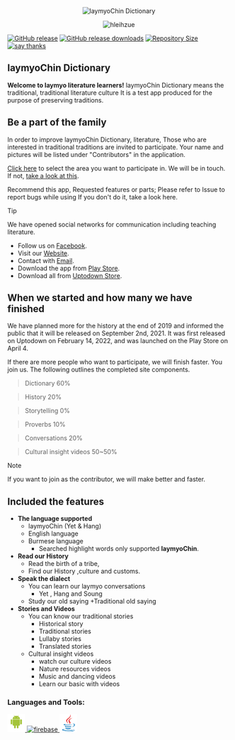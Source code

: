 <p align="center">
  <img src="https://github.com/hleihzue/LaymyoChin-Dictionary/assets/155907427/48fba0ba-1db7-4de3-bf59-668d421a50f3" alt="laymyoChin Dictionary" width="100">

</p>
<div align="center">
  <img src="https://komarev.com/ghpvc/?username=hleihzue&label=Visitors&color=ffff00&style=flat" alt="hleihzue" />
</div>

[![GitHub release](https://img.shields.io/github/release/hleihzue/LaymyoChin-Dictionary.svg)](https://github.com/hleihzue/LaymyoChin-Dictionary/releases) [![GitHub release downloads](https://img.shields.io/github/downloads/hleihzue/LaymyoChin-Dictionary/total.svg)](https://GitHub.com/hleihzue/LaymyoChin-Dictionary/releases/) [![Repository Size](https://img.shields.io/github/repo-size/hleihzue/LaymyoChin-Dictionary.svg)](https://github.com/hleihzue/LaymyoChin-Dictionary) [![say thanks](https://img.shields.io/badge/say-thanks-ff69b4.svg)](https://saythanks.io/to/hleihzue)


## laymyoChin Dictionary
**Welcome to laymyo literature learners!** laymyoChin Dictionary means the traditional, traditional  literature  culture  It is a test app produced for the purpose of preserving traditions.


## Be a part of the family
 In order to improve laymyoChin Dictionary, literature,  Those who are interested in traditional traditions are invited to participate.  Your name and pictures will be listed under "Contributors" in the application.

[Click here](https://forms.gle/LPEM9dKWJh24oMxTA) to select the area you want to participate in.  We will be in touch.  If not, [take a look at this](https://fb.watch/ppV3pYooP2/?mibextid=Nif5oz).

Recommend this app, Requested features or parts;  Please refer to Issue to report bugs while using  If you don't do it, take a look here.

> [!TIP]
> We have opened social networks for communication including teaching literature.
 * Follow us on [Facebook](https://www.facebook.com/profile.php?id=100095702314809&mibextid=ZbWKwL).
 * Visit our [Website](www.laymyochin.wordpress.com/).
 * Contact with [Email]( laymyochin.dictionary@gmail.com).
 * Download the app from [Play Store](https://play.google.com/store/apps/details?id=chin.bk.hleihzue.yet.dictionary).
 * Download all from [Uptodown Store](https://yet-mm-dictionary.en.uptodown.com/android/download).



## When we started and how many we have finished
 We have planned more for the history at the end of 2019 and informed the public that it will be released on September 2nd, 2021.  It was first released on Uptodown on February 14, 2022, and was launched on the Play Store on April 4.

 If there are more people who want to participate, we will finish faster.  You join us.  The following outlines the completed site components.

 > Dictionary 60%

 > History 20%

 > Storytelling 0%

 > Proverbs 10%

 > Conversations 20%

 > Cultural insight videos 50~50%

> [!NOTE]
> If you want to join as the contributor, we will make better and faster.




## Included the features
* **The language supported**
   * laymyoChin (Yet & Hang)
   * English language
   * Burmese language
      + Searched highlight words only supported     **laymyoChin**.
* **Read our History**
  * Read the birth of a tribe,
  * Find our History ,culture and customs.
* **Speak the dialect**
    * You can learn our laymyo conversations
        + Yet , Hang and Soung
    * Study our old saying
        +Traditional old saying
*  **Stories and Videos**
    *  You can know our traditional stories
        + Historical story
        + Traditional stories
        + Lullaby stories
        + Translated stories 
    *  Cultural insight videos
        + watch our culture videos
        + Nature resources videos
        + Music and dancing videos
        + Learn our basic with videos

<h3 align="left">Languages and Tools:</h3>
<p align="left"> <a href="https://developer.android.com" target="_blank" rel="noreferrer"> <img src="https://raw.githubusercontent.com/devicons/devicon/master/icons/android/android-original-wordmark.svg" alt="android" width="40" height="40"/> </a> <a href="https://firebase.google.com/" target="_blank" rel="noreferrer"> <img src="https://www.vectorlogo.zone/logos/firebase/firebase-icon.svg" alt="firebase" width="40" height="40"/> </a> <a href="https://www.java.com" target="_blank" rel="noreferrer"> <img src="https://raw.githubusercontent.com/devicons/devicon/master/icons/java/java-original.svg" alt="java" width="40" height="40"/> </a> </p>

